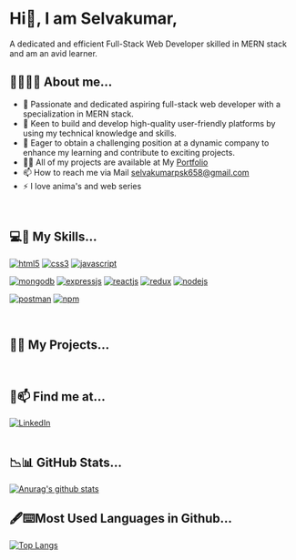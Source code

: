# Hi👋, I am Selvakumar,
A dedicated and efficient Full-Stack Web Developer skilled in MERN stack and am an avid learner. 
## 🙋‍♀️👩‍🎓 About me...
- 🌱 Passionate and dedicated aspiring full-stack web developer with a specialization in MERN stack.
- 👀 Keen to build and develop high-quality user-friendly platforms by using my technical knowledge and skills.
- 👩‍ Eager to obtain a challenging position at a dynamic company to enhance my learning and contribute to exciting projects.
- 👨‍💻 All of my projects are available at My <a href="">Portfolio</a>
- 📫 How to reach me via Mail selvakumarpsk658@gmail.com
- ⚡ I love anima's and web series


<br/>

## 💻🚀 My Skills...
  
<p dir="auto">
<a target="_blank" rel="noopener noreferrer" href="https://developer.mozilla.org/en-US/docs/Glossary/HTML5"><img src="https://camo.githubusercontent.com/d63d473e728e20a286d22bb2226a7bf45a2b9ac6c72c59c0e61e9730bfe4168c/68747470733a2f2f696d672e736869656c64732e696f2f62616467652f48544d4c352d4533344632363f7374796c653d666f722d7468652d6261646765266c6f676f3d68746d6c35266c6f676f436f6c6f723d7768697465" alt="html5" data-canonical-src="https://img.shields.io/badge/HTML5-E34F26?style=for-the-badge&amp;logo=html5&amp;logoColor=white" style="max-width: 100%;"></a>
<a target="_blank" rel="noopener noreferrer" href="https://developer.mozilla.org/en-US/docs/Web/CSS"><img src="https://camo.githubusercontent.com/3a0f693cfa032ea4404e8e02d485599bd0d192282b921026e89d271aaa3d7565/68747470733a2f2f696d672e736869656c64732e696f2f62616467652f435353332d3135373242363f7374796c653d666f722d7468652d6261646765266c6f676f3d63737333266c6f676f436f6c6f723d7768697465" alt="css3" data-canonical-src="https://img.shields.io/badge/CSS3-1572B6?style=for-the-badge&amp;logo=css3&amp;logoColor=white" style="max-width: 100%;"></a> 
<a target="_blank" rel="noopener noreferrer" href="https://developer.mozilla.org/en-US/docs/Web/JavaScript"><img src="https://camo.githubusercontent.com/93c855ae825c1757f3426f05a05f4949d3b786c5b22d0edb53143a9e8f8499f6/68747470733a2f2f696d672e736869656c64732e696f2f62616467652f4a6176615363726970742d3332333333303f7374796c653d666f722d7468652d6261646765266c6f676f3d6a617661736372697074266c6f676f436f6c6f723d463744463145" alt="javascript" data-canonical-src="https://img.shields.io/badge/JavaScript-323330?style=for-the-badge&amp;logo=javascript&amp;logoColor=F7DF1E" style="max-width: 100%;"></a>
  </p>
  <p>
  <a target="_blank" rel="noopener noreferrer" href="https://docs.mongodb.com"><img src="https://camo.githubusercontent.com/72e92f69f36703548704a9eeda2a9889c2756b5e08f01a9aec6e658c148d014e/68747470733a2f2f696d672e736869656c64732e696f2f62616467652f4d6f6e676f44422d3445413934423f7374796c653d666f722d7468652d6261646765266c6f676f3d6d6f6e676f6462266c6f676f436f6c6f723d7768697465" alt="mongodb" data-canonical-src="https://img.shields.io/badge/MongoDB-4EA94B?style=for-the-badge&amp;logo=mongodb&amp;logoColor=white" style="max-width: 100%;"></a>
  <a target="_blank" rel="noopener noreferrer" href="https://expressjs.com"><img src="https://camo.githubusercontent.com/7f73136d92799b19be179d1ed87b461120c35ed917c7d5ab59a7606209da7bd3/68747470733a2f2f696d672e736869656c64732e696f2f62616467652f457870726573732e6a732d3030303030303f7374796c653d666f722d7468652d6261646765266c6f676f3d65787072657373266c6f676f436f6c6f723d7768697465" alt="expressjs" data-canonical-src="https://img.shields.io/badge/Express.js-000000?style=for-the-badge&amp;logo=express&amp;logoColor=white" style="max-width: 100%;"></a>  
  <a target="_blank" rel="noopener noreferrer" href="https://reactjs.org/docs/getting-started.html"><img src="https://camo.githubusercontent.com/268ac512e333b69600eb9773a8f80b7a251f4d6149642a50a551d4798183d621/68747470733a2f2f696d672e736869656c64732e696f2f62616467652f52656163742d3230323332413f7374796c653d666f722d7468652d6261646765266c6f676f3d7265616374266c6f676f436f6c6f723d363144414642" alt="reactjs" data-canonical-src="https://img.shields.io/badge/React-20232A?style=for-the-badge&amp;logo=react&amp;logoColor=61DAFB" style="max-width: 100%;"></a>
<a target="_blank" rel="noopener noreferrer" href="https://redux.js.org"><img src="https://camo.githubusercontent.com/6908bc5919e46cd787b8e5117f092f5ed37da82e8bd602e6339060ea0fff722c/68747470733a2f2f696d672e736869656c64732e696f2f62616467652f52656475782d3539334438383f7374796c653d666f722d7468652d6261646765266c6f676f3d7265647578266c6f676f436f6c6f723d7768697465" alt="redux" data-canonical-src="https://img.shields.io/badge/Redux-593D88?style=for-the-badge&amp;logo=redux&amp;logoColor=white" style="max-width: 100%;"></a>
<a target="_blank" rel="noopener noreferrer" href="https://nodejs.org/en/docs/"><img src="https://camo.githubusercontent.com/a1eae878fdd3d1c1b687992ca74e5cac85f4b68e60a6efaa7bc8dc9883b71229/68747470733a2f2f696d672e736869656c64732e696f2f62616467652f4e6f64652e6a732d3333393933333f7374796c653d666f722d7468652d6261646765266c6f676f3d6e6f6465646f746a73266c6f676f436f6c6f723d7768697465" alt="nodejs" data-canonical-src="https://img.shields.io/badge/Node.js-339933?style=for-the-badge&amp;logo=nodedotjs&amp;logoColor=white" style="max-width: 100%;"></a>


<!-- <a target="_blank" rel="noopener noreferrer" href="https://tailwindui.com"><img src="https://camo.githubusercontent.com/e9b080a6541e5355827ea91b6a0302cbbc54af4705b0c6b0f1561a0957ced2fb/68747470733a2f2f696d672e736869656c64732e696f2f62616467652f5461696c77696e645f4353532d3338423241433f7374796c653d666f722d7468652d6261646765266c6f676f3d7461696c77696e642d637373266c6f676f436f6c6f723d7768697465" alt="tailwind" data-canonical-src="https://img.shields.io/badge/Tailwind_CSS-38B2AC?style=for-the-badge&amp;logo=tailwind-css&amp;logoColor=white" style="max-width: 100%;"></a> -->
<a target="_blank" rel="noopener noreferrer" href="https://learning.postman.com/docs/getting-started/introduction/"><img src="https://camo.githubusercontent.com/879423585ed087f3c973857c43ba7e7d84f52c993d2c937055726339fbf921d9/68747470733a2f2f696d672e736869656c64732e696f2f62616467652f506f73746d616e2d4646364333373f7374796c653d666f722d7468652d6261646765266c6f676f3d506f73746d616e266c6f676f436f6c6f723d7768697465" alt="postman" data-canonical-src="https://img.shields.io/badge/Postman-FF6C37?style=for-the-badge&amp;logo=Postman&amp;logoColor=white" style="max-width: 100%;"></a>
   <a target="_blank" rel="noopener noreferrer" href="https://docs.npmjs.com"><img src="https://camo.githubusercontent.com/55037e0ff8e2c9df84ad631c3d0443a7316776ede7459a5872ccb336d7df2781/68747470733a2f2f696d672e736869656c64732e696f2f62616467652f6e706d2d4342333833373f7374796c653d666f722d7468652d6261646765266c6f676f3d6e706d266c6f676f436f6c6f723d7768697465" alt="npm" data-canonical-src="https://img.shields.io/badge/npm-CB3837?style=for-the-badge&amp;logo=npm&amp;logoColor=white" style="max-width: 100%;"></a>
</p>

<br/>

## 🤖👾 My Projects...

<p dir="auto">
<!-- <a href="https://github.com/sushantsharmaa/PEPPERFRY-CLONE-BACKEND"><img src="https://www.adgully.com/img/800/201711/pepperfrycomhfy_2.jpg" alt="Pluralsight" style="width: 18%; height: 60px;"></a>&nbsp;&nbsp;<a href="https://pepperfry-clone-silk.vercel.app/">view Project</a><br>
<a href="https://github.com/mehtab39/projectfashionnova/tree/Bals"><img src="https://i.ibb.co/t3fJfV5/Capture3.png" alt="Fabindia" style="width: 17%; height: 60px"></a>&nbsp;&nbsp;&nbsp;&nbsp;<a href="https://mehtab39.github.io/projectfashionnova/root/index.html">view Project</a>
</p> -->
<br/>

## 📧📫 Find me at...

<p dir="auto">
  <a href="https://www.linkedin.com/in/selvakumar-p-409b07220/" rel="nofollow"><img src="https://camo.githubusercontent.com/a80d00f23720d0bc9f55481cfcd77ab79e141606829cf16ec43f8cacc7741e46/68747470733a2f2f696d672e736869656c64732e696f2f62616467652f4c696e6b6564496e2d3030373742353f7374796c653d666f722d7468652d6261646765266c6f676f3d6c696e6b6564696e266c6f676f436f6c6f723d7768697465" alt="LinkedIn" data-canonical-src="https://img.shields.io/badge/LinkedIn-0077B5?style=for-the-badge&amp;logo=linkedin&amp;logoColor=white" style="max-width: 100%;"></a>&nbsp;&nbsp;
  <!-- <a href="https://medium.com/@bals161616" rel="nofollow"><img src="https://camo.githubusercontent.com/031158fe406368e77048939080cdd7894ea1e98b230681dffa5c9b081e507194/68747470733a2f2f696d672e736869656c64732e696f2f62616467652f4d656469756d2d3132313030453f7374796c653d666f722d7468652d6261646765266c6f676f3d6d656469756d266c6f676f436f6c6f723d7768697465" alt="Medium" data-canonical-src="https://img.shields.io/badge/Medium-12100E?style=for-the-badge&amp;logo=medium&amp;logoColor=white" style="max-width: 100%;"></a>&nbsp;&nbsp;
  <a href="https://www.instagram.com/ravi_bala13/" rel="nofollow"><img src="https://camo.githubusercontent.com/b3d4671768bd0f9b6c8f410a25a96e0c5a4d135208d8910461e986f97e7985ab/68747470733a2f2f696d672e736869656c64732e696f2f62616467652f496e7374616772616d2d4534343035463f7374796c653d666f722d7468652d6261646765266c6f676f3d696e7374616772616d266c6f676f436f6c6f723d7768697465" alt="Instagram" data-canonical-src="https://img.shields.io/badge/Instagram-E4405F?style=for-the-badge&amp;logo=instagram&amp;logoColor=white" style="max-width: 100%;"></a>
  -->
<br/>  <br/>
  
 
  ## 📉📊 GitHub Stats...
  
[![Anurag's github stats](https://github-readme-stats.vercel.app/api?username=selva658)](https://github-readme-stats.vercel.app/api?username=selva658)
  <br/>

  ## 🖋⌨Most Used Languages in Github...
[![Top Langs](https://github-readme-stats.vercel.app/api/top-langs/?username=selva658&layout=compact)](https://github-readme-stats.vercel.app/api/top-langs/?username=selva6583&layout=compact)
